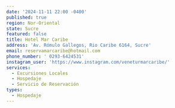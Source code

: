 ```yaml
---
date: '2024-11-11 22:00 -0400'
published: true
region: Nor-Oriental
state: Sucre
featured: false
title: Hotel Mar Caribe
address: 'Av. Rómulo Gallegos, Rio Caribe 6164, Sucre'
email: reservamarcaribe@hotmail.com
phone_number: ' 0293-6424531'
instagram_user: 'https://www.instagram.com/veneturmarcaribe/'
services:
  - Excursiones Locales
  - Hospedaje
  - Servicio de Reservación
types:
  - Hospedaje
---
```


